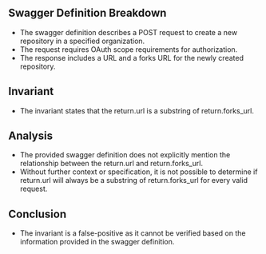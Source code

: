 ## Swagger Definition Breakdown
- The swagger definition describes a POST request to create a new repository in a specified organization.
- The request requires OAuth scope requirements for authorization.
- The response includes a URL and a forks URL for the newly created repository.

## Invariant
- The invariant states that the return.url is a substring of return.forks_url.

## Analysis
- The provided swagger definition does not explicitly mention the relationship between the return.url and return.forks_url.
- Without further context or specification, it is not possible to determine if return.url will always be a substring of return.forks_url for every valid request.

## Conclusion
- The invariant is a false-positive as it cannot be verified based on the information provided in the swagger definition.
